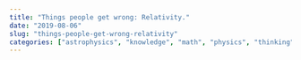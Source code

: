 ```yaml
---
title: "Things people get wrong: Relativity."
date: "2019-08-06"
slug: "things-people-get-wrong-relativity"
categories: ["astrophysics", "knowledge", "math", "physics", "thinking"]
---
```


